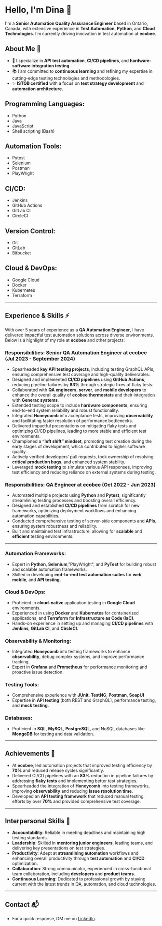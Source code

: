 # Hello, I'm Dina 👋

I'm a **Senior Automation Quality Assurance Engineer** based in Ontario, Canada, with extensive experience in **Test Automation**, **Python**, and **Cloud Technologies**. I’m currently driving innovation in test automation at **ecobee**.

## About Me 🌱

- 🤖 I specialize in **API test automation**, **CI/CD pipelines**, and **hardware-software integration testing**.
- 📚 I am committed to **continuous learning** and refining my expertise in cutting-edge testing technologies and methodologies.
- ✨ **ISTQB certified** with a focus on **test strategy development** and **automation architecture**.

## Programming Languages:
- Python
- Java
- JavaScript
- Shell scripting (Bash)

## Automation Tools:
- Pytest
- Selenium
- Postman
- PlayWright

## CI/CD:
- Jenkins
- GitHub Actions
- GitLab CI
- CircleCI

## Version Control:
- Git
- GitLab
- Bitbucket

## Cloud & DevOps:
- Google Cloud
- Docker
- Kubernetes
- Terraform

---

## Experience & Skills ⚡

With over 5 years of experience as a **QA Automation Engineer**, I have delivered impactful test automation solutions across diverse environments. Below is a highlight of my role at **ecobee** and other projects:

### Responsibilities: **Senior QA Automation Engineer at ecobee (Jul 2023 - September 2024)**  
- Spearheaded **key API testing projects**, including testing GraphQL APIs, ensuring comprehensive test coverage and high-quality deliverables.
- Designed and implemented **CI/CD pipelines** using **GitHub Actions**, reducing pipeline failures by **83%** through strategic fixes of flaky tests.
- Collaborated with **QA engineers**, **server**, and **mobile developers** to enhance the overall quality of **ecobee thermostats** and their integration with **Generac systems**.
- Extended testing scope to include **hardware components**, ensuring end-to-end system reliability and robust functionality.
- Integrated **Honeycomb** into acceptance tests, improving **observability** and facilitating faster resolution of performance bottlenecks.
- Delivered impactful presentations on mitigating flaky tests and optimizing CI/CD pipelines, leading to more stable and efficient test environments.
- Championed a **“left shift” mindset**, promoting test creation during the early stages of development, which contributed to higher software quality.
- Actively verified developers' pull requests, took ownership of resolving **critical production bugs**, and enhanced system stability.
- Leveraged **mock testing** to simulate various API responses, improving test efficiency and reducing reliance on external systems during testing.

### Responsibilities: **QA Engineer at ecobee (Oct 2022 - Jun 2023)**  
- Automated multiple projects using **Python** and **Pytest**, significantly streamlining testing processes and boosting overall efficiency.
- Designed and established **CI/CD pipelines** from scratch for new frameworks, optimizing deployment workflows and enhancing automation capabilities.
- Conducted comprehensive testing of server-side components and **APIs**, ensuring system robustness and reliability.
- Built and maintained test infrastructure, allowing for **scalable** and **efficient** testing environments.

---

### Automation Frameworks:
- Expert in **Python**, **Selenium**,"PlayWright", and **PyTest** for building robust and scalable automation frameworks.
- Skilled in developing **end-to-end test automation suites** for **web**, **mobile**, and **API testing**.

### Cloud & DevOps:
- Proficient in **cloud-native** application testing in **Google Cloud** environments.
- Experienced in using **Docker** and **Kubernetes** for containerized applications, and **Terraform** for **Infrastructure as Code (IaC)**.
- Hands-on experience in setting up and managing **CI/CD pipelines** with **Jenkins**, **GitLab CI**, and **CircleCI**.

### Observability & Monitoring:
- Integrated **Honeycomb** into testing frameworks to enhance **observability**, debug complex systems, and improve performance tracking.
- Expert in **Grafana** and **Prometheus** for performance monitoring and proactive issue detection.

### Testing Tools:
- Comprehensive experience with **JUnit**, **TestNG**, **Postman**, **SoapUI**
- Expertise in **API testing** (both REST and GraphQL), performance testing, and **mock testing**.

### Databases:
- Proficient in **SQL**, **MySQL**, **PostgreSQL**, and NoSQL databases like **MongoDB** for testing and data validation.

---

## Achievements 🌟

- At **ecobee**, led automation projects that improved testing efficiency by **70%** and reduced release cycles significantly.
- Delivered CI/CD pipelines with an **83%** reduction in pipeline failures by addressing **flaky tests** and implementing better test strategies.
- Spearheaded the integration of **Honeycomb** into testing frameworks, improving **observability** and reducing **issue resolution time**.
- Developed an **API testing framework** that reduced manual testing efforts by over **70%** and provided comprehensive test coverage.

---

## Interpersonal Skills 🤝

- **Accountability**: Reliable in meeting deadlines and maintaining high testing standards.
- **Leadership**: Skilled in **mentoring junior engineers**, leading teams, and delivering key presentations on test strategies.
- **Productivity**: Adept at **streamlining automation** workflows and enhancing overall productivity through **test automation** and **CI/CD** optimization.
- **Collaboration**: Strong communicator, experienced in cross-functional team collaboration, including **developers** and **product teams**.
- **Continuous Learning**: Dedicated to professional growth by staying current with the latest trends in QA, automation, and cloud technologies.

---

## Contact 📬

- For a quick response, DM me on [LinkedIn](https://www.linkedin.com/in/dina-butko/?locale=en_US).




